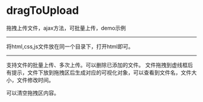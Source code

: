 # dragToUpload
拖拽上传文件，ajax方法，可批量上传，demo示例

-----------

将html,css,js文件放在同一个目录下，打开html即可。

-----------

支持文件的批量上传、多次上传。可以删除已添加的文件。
文件拖拽到虚线框后有提示，文件下放到拖拽区后生成对应的可视化对象，可以查看到文件名，文件大小，文件修改时间。

可以清空拖拽区内容。